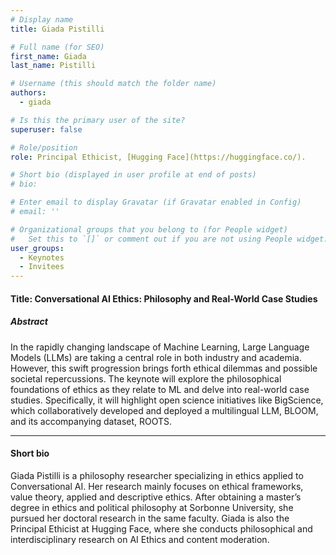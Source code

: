 ```yaml
---
# Display name
title: Giada Pistilli

# Full name (for SEO)
first_name: Giada
last_name: Pistilli

# Username (this should match the folder name)
authors:
  - giada

# Is this the primary user of the site?
superuser: false

# Role/position
role: Principal Ethicist, [Hugging Face](https://huggingface.co/).

# Short bio (displayed in user profile at end of posts)
# bio: 

# Enter email to display Gravatar (if Gravatar enabled in Config)
# email: ''

# Organizational groups that you belong to (for People widget)
#   Set this to `[]` or comment out if you are not using People widget.
user_groups:
  - Keynotes
  - Invitees
---
```


#### Title: Conversational AI Ethics: Philosophy and Real-World Case Studies

##### Abstract
In the rapidly changing landscape of Machine Learning, Large Language Models (LLMs) are taking a central role in both industry and academia. However, this swift progression brings forth ethical dilemmas and possible societal repercussions. The keynote will explore the philosophical foundations of ethics as they relate to ML and delve into real-world case studies. Specifically, it will highlight open science initiatives like BigScience, which collaboratively developed and deployed a multilingual LLM, BLOOM, and its accompanying dataset, ROOTS.

---
#### Short bio
Giada Pistilli is a philosophy researcher specializing in ethics applied to Conversational AI. Her research mainly focuses on ethical frameworks, value theory, applied and descriptive ethics. After obtaining a master’s degree in ethics and political philosophy at Sorbonne University, she pursued her doctoral research in the same faculty. Giada is also the Principal Ethicist at Hugging Face, where she conducts philosophical and interdisciplinary research on AI Ethics and content moderation.
